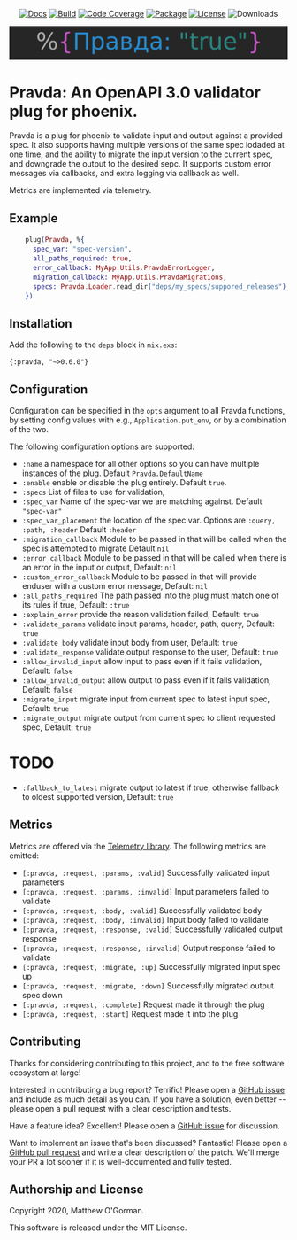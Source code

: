 <p align="center">
<a href="https://hexdocs.pm/pravda/"><img src="https://img.shields.io/badge/api-docs-green" alt="Docs"/></a>
<a href="https://travis-ci.com/mogorman/pravda"><img src="https://travis-ci.com/mogorman/pravda.svg?branch=master" alt="Build"/></a>
<a href="https://coveralls.io/github/mogorman/pravda?branch=master"><img src="https://coveralls.io/repos/github/mogorman/pravda/badge.svg" alt="Code Coverage"/></a>
<a href="https://hex.pm/packages/pravda"><img src="http://img.shields.io/hexpm/v/pravda.svg" alt="Package"/></a>
<a href="COPYING.txt"><img src="http://img.shields.io/hexpm/l/pravda.svg" alt="License"/></a>
<img src="https://img.shields.io/hexpm/dt/pravda" alt="Downloads"/>
</p>


![Pravda logo](/pravda_logo.png)

# Pravda: An OpenAPI 3.0 validator plug for phoenix.
<!-- end_header -->
Pravda is a plug for phoenix to validate input and output against a provided spec.
It also supports having multiple versions of the same spec lodaded at one time, and the
ability to migrate the input version to the current spec, and downgrade the output to the
desired sepc. It supports custom error messages via callbacks, and extra logging via callback
as well.

Metrics are implemented via telemetry.

## Example
```elixir
    plug(Pravda, %{
      spec_var: "spec-version",
      all_paths_required: true,
      error_callback: MyApp.Utils.PravdaErrorLogger,
      migration_callback: MyApp.Utils.PravdaMigrations,
      specs: Pravda.Loader.read_dir("deps/my_specs/suppored_releases"),
    })
```

## Installation

Add the following to the `deps` block in `mix.exs`:

    {:pravda, "~>0.6.0"}

## Configuration

Configuration can be specified in the `opts` argument to all Pravda
functions, by setting config values with e.g., `Application.put_env`,
or by a combination of the two.

The following configuration options are supported:
* `:name` a namespace for all other options so you can have multiple instances of the plug. Default `Pravda.DefaultName`
* `:enable` enable or disable the plug entirely. Default `true`.
* `:specs` List of files to use for validation,
* `:spec_var` Name of the spec-var we are matching against. Default `"spec-var"`
* `:spec_var_placement` the location of the spec var. Options are `:query, :path, :header`  Default  `:header`
* `:migration_callback` Module to be passed in that will be called when the spec is attempted to migrate Default `nil`
* `:error_callback` Module to be passed in that will be called when there is an error in the input or output, Default: `nil`
* `:custom_error_callback` Module to be passed in that will provide enduser with a custom error message, Default: `nil`
* `:all_paths_required` The path passed into the plug must match one of its rules if true, Default: `:true`
* `:explain_error` provide the reason validation failed, Default: `true`
* `:validate_params` validate input params, header, path, query, Default: `true`
* `:validate_body` validate input body from user, Default: `true`
* `:validate_response` validate output response to the user, Default: `true`
* `:allow_invalid_input` allow input to pass even if it fails validation, Default: `false`
* `:allow_invalid_output` allow output to pass even if it fails validation, Default: `false`
* `:migrate_input` migrate input from current spec to latest input spec, Default: `true`
* `:migrate_output` migrate output from current spec to client requested spec, Default: `true`

# TODO
* `:fallback_to_latest` migrate output to latest if true, otherwise fallback to oldest supported version, Default: `true`

## Metrics

Metrics are offered via the [Telemetry
library](https://github.com/beam-telemetry/telemetry). The following
metrics are emitted:
* `[:pravda, :request, :params, :valid]` Successfully validated input parameters
* `[:pravda, :request, :params, :invalid]` Input parameters failed to validate
* `[:pravda, :request, :body, :valid]` Successfully validated body
* `[:pravda, :request, :body, :invalid]` Input body failed to validate
* `[:pravda, :request, :response, :valid]` Successfully validated output response
* `[:pravda, :request, :response, :invalid]` Output response failed to validate
* `[:pravda, :request, :migrate, :up]` Successfully migrated input spec up
* `[:pravda, :request, :migrate, :down]` Successfully migrated output spec down
* `[:pravda, :request, :complete]`  Request made it through the plug
* `[:pravda, :request, :start]`  Request made it into the plug

## Contributing

Thanks for considering contributing to this project, and to the free
software ecosystem at large!

Interested in contributing a bug report?  Terrific!  Please open a [GitHub
issue](https://github.com/mogorman/pravda/issues) and include as much detail
as you can.  If you have a solution, even better -- please open a pull
request with a clear description and tests.

Have a feature idea?  Excellent!  Please open a [GitHub
issue](https://github.com/mogorman/pravda/issues) for discussion.

Want to implement an issue that's been discussed?  Fantastic!  Please
open a [GitHub pull request](https://github.com/mogorman/pravda/pulls)
and write a clear description of the patch.
We'll merge your PR a lot sooner if it is well-documented and fully
tested.

## Authorship and License

Copyright 2020, Matthew O'Gorman.

This software is released under the MIT License.
